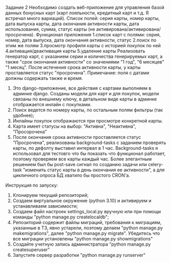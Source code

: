 Задание 2
Необходимо создать веб-приложение для управления базой данных бонусных карт
(карт лояльности, кредитный карт и т.д. Я встречал много вариаций).
Список полей: серия карты, номер карты, дата выпуска карты, дата окончания
активности карты, дата использования, сумма, статус карты (не
активирована/активирована/просрочена).
Функционал приложения
1.список карт с полями: серия, номер, дата выпуска, дата окончания активности,
статус
2.поиск по этим же полям
3.просмотр профиля карты с историей покупок по ней
4.активация/деактивация карты
5.удаление карты
Реализовать генератор карт, с указанием серии и количества генерируемых карт, а
также "срок окончания активности" со значениями "1 год", "6 месяцев" "1 месяц".
После истечения срока активности карты, у карты проставляется статус
"просрочена".
Примечание: поля с датами должны содержать также и время.

1. Это django-приложение, все действия с картами выполняем в админке django. Созданы модели для карт и для покупок, модели связаны по внешнему ключу,
в детальном виде карты в админке отображается инлайн с покупками.
2. Поиск ведется по номеру карты, по остальным полям фильтры (так удобнее);
3. Инлайны покупок отображаются при просмотре конкретной карты.
4. Карта имеет статусы на выбор: "Активна", "Неактивна", "Просорочена"
5. После окончания срока активности проставляется статус "Просрочена", реализованы background-tasks с заданием проверять карты, по дефолту выставил интервал в 1 час. 
Background-tasks я  использовал для тестовго что бы показать что функционал работает, поэтому проверяем все карты каждый час. Более элегантным решением был бы post-save 
сигнал по созданию задачи или celery-task "изменить статус карты в день окончания ее активности", а для цикличного опроса БД хватило бы простого CRON'a.

Инструкция по запуску: 
1. Клонируем текущий репозиторий;
2. Создаем виртуальное окружение (python 3.10) и активируем и устанавливаем зависимости;
3. Создаем файл настроек settings_local.py вручную или при помощи команды "python manage.py createlocaldb";
4. Репозиторий содержит файлы миграций, требования к миграциям, указанные в ТЗ, явно устарели, поэтому делаем "python manage.py makemigrations", далее 
"python manage.py migrate". Убедитесь что все миграции установлены "python manage.py showmigrations"
5. Создайте учетную запись администратора "python manage.py createsuperuser"
6. Запустите сервер разработки "python manage.py runserver"

